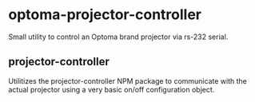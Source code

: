 # optoma-projector-controller
Small utility to control an Optoma brand projector via rs-232 serial.


## projector-controller
Utilitizes the projector-controller NPM package to communicate with the actual projector using a very basic on/off configuration object.